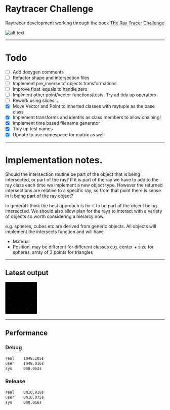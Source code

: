 # Raytracer Challenge
Raytracer development working through the book [The Ray Tracer Challenge](https://www.amazon.co.uk/Ray-Tracer-Challenge-Jamis-Buck/dp/1680502719/ref=sr_1_1?crid=VTW2K8UE11OA&keywords=ray+tracer+challenge&qid=1577102545&sprefix=ray+tr%2Caps%2C290&sr=8-1)

 
![alt text](https://github.com/buxtonpaul/raytrace_challenge/workflows/Build_Test/badge.svg "Build Status")

----

# Todo 
- [ ] Add doxygen comments
- [ ] Refactor shape and intersection files
- [ ] Implement pre_inverse of objects transformations
- [ ] Improve float_equals to handle zero
- [ ] Implment other point/vector functions/tests. Try ad tidy up operators
- [ ] Rework using slices....
- [x] Move Vector and Point to inherted classes with raytuple as the base class
- [x] Implement transforms and identits as class members to allow chaining!
- [x] Implement time based filename generator
- [x] Tidy up test names
- [x] Update to use namespace for matrix as well

----
# Implementation notes.
Should the intersection routine be part of the object that is being intersected, or part of the ray?
If it is part of the ray we have to add to the ray class each time we implement a new object type.
However the returned intersections are relative to a specific ray, so from that point there is sense in it being part of the ray object?

In general I think the best approach is for it to be part of the object being intersected.
We should also allow plan for the rays to interact with a variety of objects so worth considering a hierarcy now.

e.g. spheres, cubes etc are derived from generic objects.
All objects will implement the intersects function
and will have
- Material
- Position, may be different for different classes e.g. center + size for spheres, array of 3 points for triangles





----
## Latest output
![alt test](./latest.png)

----
## Performance
### Debug
```
real    1m48.105s
user    1m48.016s
sys     0m0.063s
```

### Release
```
real    0m10.918s
user    0m10.875s
sys     0m0.016s
```
